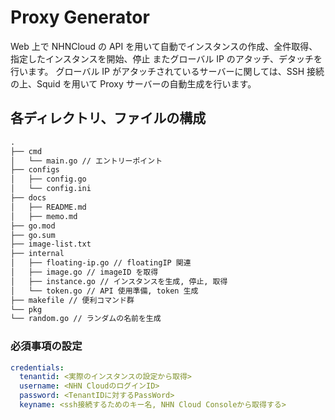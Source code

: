 # Proxy Generator

Web 上で NHNCloud の API を用いて自動でインスタンスの作成、全件取得、指定したインスタンスを開始、停止
またグローバル IP のアタッチ、デタッチを行います。
グローバル IP がアタッチされているサーバーに関しては、SSH 接続の上、Squid を用いて Proxy サーバーの自動生成を行います。

## 各ディレクトリ、ファイルの構成

```Markdown
.
├── cmd
│   └── main.go // エントリーポイント
├── configs
│   ├── config.go
│   └── config.ini
├── docs
│   ├── README.md
│   ├── memo.md
├── go.mod
├── go.sum
├── image-list.txt
├── internal
│   ├── floating-ip.go // floatingIP 関連
│   ├── image.go // imageID を取得
│   ├── instance.go // インスタンスを生成, 停止, 取得
│   └── token.go // API 使用準備, token 生成
├── makefile // 便利コマンド群
└── pkg
└── random.go // ランダムの名前を生成
```

### 必須事項の設定

```Yaml
credentials:
  tenantid: <実際のインスタンスの設定から取得>
  username: <NHN CloudのログインID>
  password: <TenantIDに対するPassWord>
  keyname: <ssh接続するためのキー名, NHN Cloud Consoleから取得する>
```
